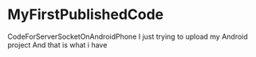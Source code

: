 # MyFirstPublishedCode
CodeForServerSocketOnAndroidPhone
I just trying to upload my Android project
And that is what i have

